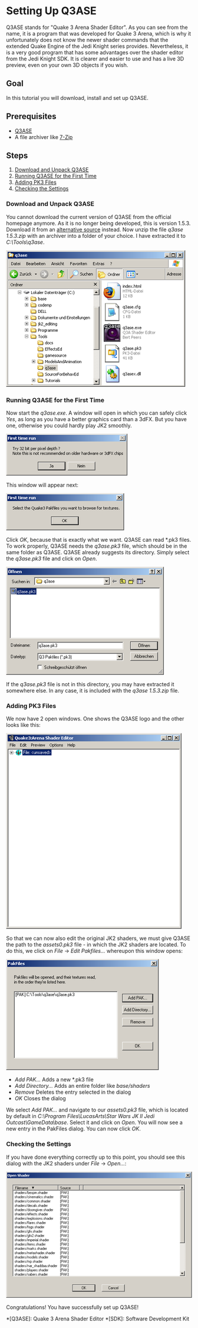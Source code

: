 # Setting Up Q3ASE

Q3ASE stands for "Quake 3 Arena Shader Editor". As you can see from the name, it is a program that was developed for Quake 3 Arena, which is why it unfortunately does not know the newer shader commands that the extended Quake Engine of the Jedi Knight series provides. Nevertheless, it is a very good program that has some advantages over the shader editor from the Jedi Knight SDK. It is clearer and easier to use and has a live 3D preview, even on your own 3D objects if you wish.

## Goal

In this tutorial you will download, install and set up Q3ASE.

## Prerequisites

- [Q3ASE](http://www.radiant.robotrenegade.com/downloads/tools/Q3ASE%201.5.3.zip)
- A file archiver like [7-Zip](http://www.7-zip.org/)

## Steps

1. [Download and Unpack Q3ASE](#download-and-unpack-q3ase)
2. [Running Q3ASE for the First Time](#running-q3ase-for-the-first-time)
3. [Adding PK3 Files](#adding-pk3-files)
4. [Checking the Settings](#checking-the-settings)

### Download and Unpack Q3ASE

You cannot download the current version of Q3ASE from the official homepage anymore. As it is no longer being developed, this is version 1.5.3. Download it from an [alternative source](http://www.radiant.robotrenegade.com/downloads/tools/Q3ASE%201.5.3.zip) instead. Now unzip the file *q3ase 1.5.3.zip* with an archiver into a folder of your choice. I have extracted it to *C:\Tools\q3ase*.

![Unpacked Q3ASE folder](q3ase-folder.png)

### Running Q3ASE for the First Time

Now start the *q3ase.exe*. A window will open in which you can safely click *Yes*, as long as you have a better graphics card than a 3dFX. But you have one, otherwise you could hardly play JK2 smoothly.

![Dialog asking whether the bit depth should be 32bit per pixel](q3ase-bit-depth.png)

This window will appear next:

![Dialog asking to add new pakfiles](q3ase-add-pk3s.png)

Click *OK*, because that is exactly what we want. Q3ASE can read \*.pk3 files. To work properly, Q3ASE needs the *q3ase.pk3* file, which should be in the same folder as Q3ASE. Q3ASE already suggests its directory. Simply select the *q3ase.pk3* file and click on *Open*.

![File dialog to select q3ase.pk3](q3ase-pk3.png)

If the *q3ase.pk3* file is not in this directory, you may have extracted it somewhere else. In any case, it is included with the *q3ase 1.5.3.zip* file.

### Adding PK3 Files

We now have 2 open windows. One shows the Q3ASE logo and the other looks like this:

![Q3ASE user interface](q3ase-main-window.png)

So that we can now also edit the original JK2 shaders, we must give Q3ASE the path to the *assets0.pk3* file - in which the JK2 shaders are located. To do this, we click on *File* -> *Edit Pakfiles...* whereupon this window opens:

![Dialog to import pk3 files into Q3ASE](q3ase-pakfiles.png)

- *Add PAK...* Adds a new \*.pk3 file
- *Add Directory...* Adds an entire folder like *base/shaders*
- *Remove* Deletes the entry selected in the dialog
- *OK* Closes the dialog

We select *Add PAK...* and navigate to our *assets0.pk3* file, which is located by default in *C:\Program Files\LucasArts\Star Wars JK II Jedi Outcast\GameData\base*. Select it and click on *Open*. You will now see a new entry in the PakFiles dialog. You can now click *OK*.

### Checking the Settings

If you have done everything correctly up to this point, you should see this dialog with the JK2 shaders under *File* -> *Open...*:

![List of shaders known to Q3ASE](q3ase-shaders.png)

Congratulations! You have successfully set up Q3ASE!

*[Q3ASE]: Quake 3 Arena Shader Editor
*[SDK]: Software Development Kit
